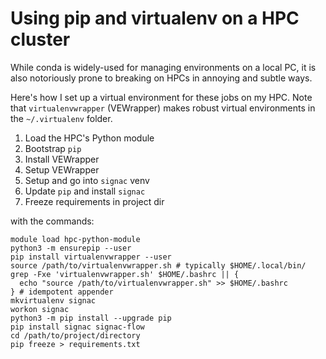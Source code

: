 # Using pip and virtualenv on a HPC cluster

While conda is widely-used for managing environments on a local PC, it is also notoriously prone to breaking on HPCs in annoying and subtle ways.

Here's how I set up a virtual environment for these jobs on my HPC. Note that `virtualenvwrapper` (VEWrapper) makes robust virtual environments in the `~/.virtualenv` folder.

1. Load the HPC's Python module
2. Bootstrap `pip`
3. Install VEWrapper
4. Setup VEWrapper
5. Setup and go into `signac` venv
6. Update `pip` and install `signac`
7. Freeze requirements in project dir

with the commands:

```
module load hpc-python-module
python3 -m ensurepip --user
pip install virtualenvwrapper --user
source /path/to/virtualenvwrapper.sh # typically $HOME/.local/bin/
grep -Fxe 'virtualenvwrapper.sh' $HOME/.bashrc || {
  echo "source /path/to/virtualenvwrapper.sh" >> $HOME/.bashrc
} # idempotent appender
mkvirtualenv signac
workon signac
python3 -m pip install --upgrade pip
pip install signac signac-flow
cd /path/to/project/directory
pip freeze > requirements.txt
```
